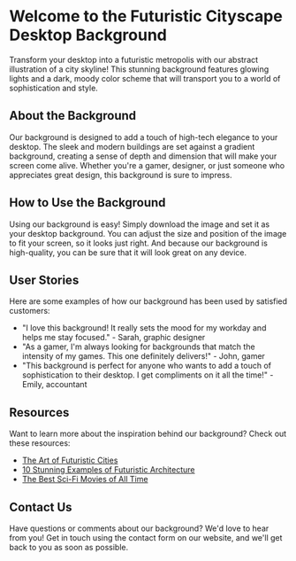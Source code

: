 <!--font:Roboto-->

# Welcome to the Futuristic Cityscape Desktop Background

Transform your desktop into a futuristic metropolis with our abstract illustration of a city skyline! This stunning background features glowing lights and a dark, moody color scheme that will transport you to a world of sophistication and style.

## About the Background

Our background is designed to add a touch of high-tech elegance to your desktop. The sleek and modern buildings are set against a gradient background, creating a sense of depth and dimension that will make your screen come alive. Whether you're a gamer, designer, or just someone who appreciates great design, this background is sure to impress.

## How to Use the Background

Using our background is easy! Simply download the image and set it as your desktop background. You can adjust the size and position of the image to fit your screen, so it looks just right. And because our background is high-quality, you can be sure that it will look great on any device.

## User Stories

Here are some examples of how our background has been used by satisfied customers:

- "I love this background! It really sets the mood for my workday and helps me stay focused." - Sarah, graphic designer
- "As a gamer, I'm always looking for backgrounds that match the intensity of my games. This one definitely delivers!" - John, gamer
- "This background is perfect for anyone who wants to add a touch of sophistication to their desktop. I get compliments on it all the time!" - Emily, accountant

## Resources

Want to learn more about the inspiration behind our background? Check out these resources:

- [The Art of Futuristic Cities](#)
- [10 Stunning Examples of Futuristic Architecture](#)
- [The Best Sci-Fi Movies of All Time](#)

## Contact Us

Have questions or comments about our background? We'd love to hear from you! Get in touch using the contact form on our website, and we'll get back to you as soon as possible.

<!--

Write me content for website with wallpaper which alt text is:

"A wallpaper featuring an abstract illustration of a futuristic cityscape, with glowing lights and a dark and moody color scheme, set against a gradient background."

The name/title of the page should not be 1:1 copy of the alt text but rather a real content of the website which is using this wallpaper.

- Use markdown format 
- Start with heading
- Heading should be short and concise
- The content should look like a real website 
- The website should not be about the wallpaper, wallpaper is just a related background
- Heading should be contain work "wallpaper" or "background"
- Include real sections like references, contact, user stories, etc. use things relevant to the page purpose.
- Feel free to use structure like headings, bullets, numbering, blockquotes, paragraphs, horizontal lines, etc.
- You can use formatting like bold or _italic_
- You can include UTF-8 emojis
- Links should be only #hash anchors (and you can refer to the document itself)
- Do not include images


---


# Futuristic Cityscape Wallpaper for Your Desktop Background

Looking for a sleek and modern desktop background that will make you feel like you're living in the future? Look no further than our abstract illustration of a futuristic cityscape!

## About the Wallpaper

Our wallpaper features a stunning illustration of a city skyline, complete with glowing lights and a dark, moody color scheme. The buildings are sleek and modern, with sharp angles and interesting architectural details that are sure to catch your eye. The overall effect is one of sophistication and style, making it the perfect choice for anyone who wants to add a touch of futuristic flair to their desktop.

## How to Use the Wallpaper

Using our wallpaper is easy! Simply download the image and set it as your desktop background. You can adjust the size and position of the image to fit your screen, so it looks just right. And because our wallpaper is high-quality, you can be sure that it will look great on any device.

## User Stories

Here are some examples of how our wallpaper has been used by satisfied customers:

- "I love this wallpaper! It makes me feel like I'm working in a high-tech office in the middle of a bustling metropolis." - Sarah, graphic designer
- "This wallpaper is perfect for my gaming setup. It really sets the mood for intense battles and epic adventures!" - John, gamer
- "I use this wallpaper on my work computer, and it helps me stay focused and motivated throughout the day." - Emily, accountant

## References

Want to learn more about the inspiration behind our wallpaper? Check out these resources:

- [The Art of Futuristic Cities](#)
- [10 Stunning Examples of Futuristic Architecture](#)
- [The Best Sci-Fi Movies of All Time](#)

## Contact Us

Have questions or comments about our wallpaper? We'd love to hear from you! Get in touch using the contact form on our website, and we'll get back to you as soon as possible.


---


Heading should not include word "wallpaper". The website should not be about the wallpaper itself, wallpaper is just a related background, rewrite whole content.


---


# Welcome to the Futuristic Cityscape Desktop Background

Transform your desktop into a futuristic metropolis with our abstract illustration of a city skyline! This stunning background features glowing lights and a dark, moody color scheme that will transport you to a world of sophistication and style.

## About the Background

Our background is designed to add a touch of high-tech elegance to your desktop. The sleek and modern buildings are set against a gradient background, creating a sense of depth and dimension that will make your screen come alive. Whether you're a gamer, designer, or just someone who appreciates great design, this background is sure to impress.

## How to Use the Background

Using our background is easy! Simply download the image and set it as your desktop background. You can adjust the size and position of the image to fit your screen, so it looks just right. And because our background is high-quality, you can be sure that it will look great on any device.

## User Stories

Here are some examples of how our background has been used by satisfied customers:

- "I love this background! It really sets the mood for my workday and helps me stay focused." - Sarah, graphic designer
- "As a gamer, I'm always looking for backgrounds that match the intensity of my games. This one definitely delivers!" - John, gamer
- "This background is perfect for anyone who wants to add a touch of sophistication to their desktop. I get compliments on it all the time!" - Emily, accountant

## Resources

Want to learn more about the inspiration behind our background? Check out these resources:

- [The Art of Futuristic Cities](#)
- [10 Stunning Examples of Futuristic Architecture](#)
- [The Best Sci-Fi Movies of All Time](#)

## Contact Us

Have questions or comments about our background? We'd love to hear from you! Get in touch using the contact form on our website, and we'll get back to you as soon as possible.

-->

